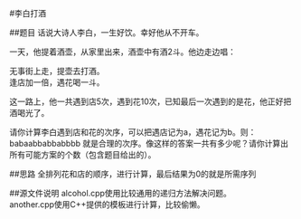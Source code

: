 #李白打酒

##题目
话说大诗人李白，一生好饮。幸好他从不开车。

一天，他提着酒壶，从家里出来，酒壶中有酒2斗。他边走边唱：

无事街上走，提壶去打酒。<br>
逢店加一倍，遇花喝一斗。

这一路上，他一共遇到店5次，遇到花10次，已知最后一次遇到的是花，他正好把酒喝光了。 

请你计算李白遇到店和花的次序，可以把遇店记为a，遇花记为b。则：babaabbabbabbbb 就是合理的次序。像这样的答案一共有多少呢？请你计算出所有可能方案的个数（包含题目给出的）。

##思路
全排列花和店的顺序，进行计算，最后结果为0的就是所需序列

##源文件说明
alcohol.cpp使用比较通用的递归方法解决问题。<br>
another.cpp使用C++提供的模板进行计算，比较偷懒。

